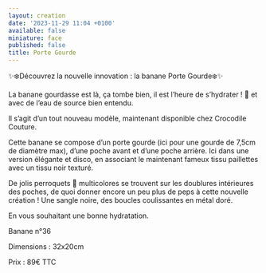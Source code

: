 ```yaml
---
layout: creation
date: '2023-11-29 11:04 +0100'
available: false
miniature: face
published: false
title: Porte Gourde
---
```

✨❄️Découvrez la nouvelle innovation : la banane Porte Gourde❄️✨

La banane gourdasse est là, ça tombe bien, il est l’heure de s’hydrater ! 🥳 et avec de l’eau de source bien entendu.

Il s’agit d’un tout nouveau modèle, maintenant disponible chez Crocodile Couture.

Cette banane se compose d’un porte gourde (ici pour une gourde de 7,5cm de diamètre max), d’une poche avant et d’une poche arrière. 
Ici dans une version élégante et disco, en associant le maintenant fameux tissu paillettes avec un tissu noir texturé.

De jolis perroquets 🦜 multicolores se trouvent sur les doublures intérieures des poches, de quoi donner encore un peu plus de peps à cette nouvelle création ! 
Une sangle noire, des boucles coulissantes en métal doré.

En vous souhaitant une bonne hydratation. 

Banane n°36

Dimensions : 32x20cm

Prix : 89€ TTC
